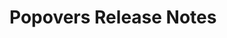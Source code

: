 <!-- Release notes authoring guidelines: http://keepachangelog.com/ -->

# Popovers Release Notes

<!-- ## [Unreleased] -->

<!--## [VERSION] - [RELEASE_DATE]-->
